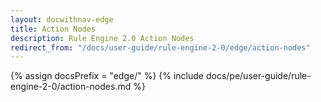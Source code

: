 ```yaml
---
layout: docwithnav-edge
title: Action Nodes
description: Rule Engine 2.0 Action Nodes
redirect_from: "/docs/user-guide/rule-engine-2-0/edge/action-nodes"
---
```


{% assign docsPrefix = "edge/" %}
{% include docs/pe/user-guide/rule-engine-2-0/action-nodes.md %}
